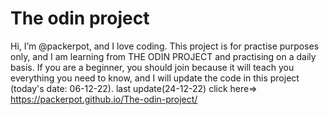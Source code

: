 # The odin project
 Hi, I’m @packerpot, and I love coding. This project is for practise purposes only, and I am learning from THE ODIN PROJECT and practising on a daily basis.
If you are a beginner, you should join because it will teach you everything you need to know, and I will update the code in this project (today's date: 06-12-22).
last update(24-12-22)
click here=>   https://packerpot.github.io/The-odin-project/
